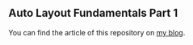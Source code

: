 ## Auto Layout Fundamentals Part 1

You can find the article of this repository on [my blog](http://bartjacobs.com).
